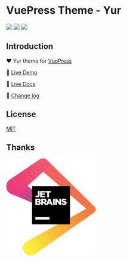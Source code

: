 # VuePress Theme - Yur

![](https://img.shields.io/npm/dt/vuepress-theme-yur.svg)
![](https://img.shields.io/static/v1.svg?label=VuePress&message=1.2.0&color=informational)
![](https://img.shields.io/static/v1.svg?label=License&message=MIT&color=critical)

## Introduction

:heart: Yur theme for [VuePress](https://vuepress.vuejs.org)

:revolving_hearts: [Live Demo](https://gleehub.com)

:book: [Live Docs](https://gleehub.com/other/vuepress-theme-yur-shi-yong-jiao-cheng.html)

:construction: [Change log](https://gleehub.com/other/yur-zhu-ti-geng-xin-ri-zhi.html)

## License

[MIT](./LICENSE)

## Thanks

[![JetBrains](./jetbrains.svg)](https://www.jetbrains.com/?from=vuepress-theme-yur)